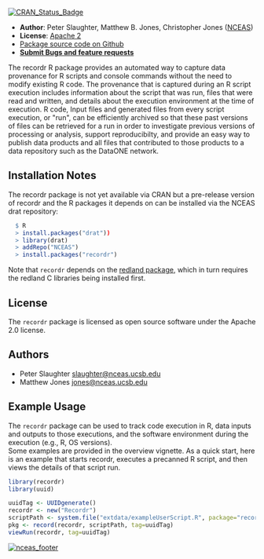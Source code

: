 [![CRAN_Status_Badge](http://www.r-pkg.org/badges/version/recordr)](http://cran.r-project.org/web/packages/recordr)

- **Author**: Peter Slaughter, Matthew B. Jones, Christopher Jones ([NCEAS](http://www.nceas.ucsb.edu))
- **License**: [Apache 2](http://opensource.org/licenses/Apache-2.0)
- [Package source code on Github](https://github.com/NCEAS/recordr)
- [**Submit Bugs and feature requests**](https://github.com/NCEAS/recordr/issues)

The recordr R package provides an automated way to capture data provenance for R scripts and
console commands without the need to modify existing R code. The provenance that is captured during
an R script execution includes information about the script that was run, files that were read and
written, and details about the execution environment at the time of execution. R code, Input files and generated files from every script execution, or "run", can be efficiently archived so that these past versions of files can be retrieved for a run in order to investigate previous versions of processing or
analysis, support reproducibilty, and provide an easy way to publish data products and all files that
contributed to those products to a data repository such as the DataONE network.

## Installation Notes 

The recordr package is not yet available via CRAN but a pre-release version of recordr and
the R packages it depends on can be installed via the NCEAS drat repository:

```r
  $ R
  > install.packages("drat"))
  > library(drat)
  > addRepo("NCEAS")
  > install.packages("recordr")
```

Note that `recordr` depends on the [redland package](https://github.com/ropensci/redland-bindings/blob/master/R/redland/README.md), which in turn requires the redland C libraries being installed first.

License
-------

The `recordr` package is licensed as open source software under the Apache 2.0 license.

Authors
-------

- Peter Slaughter <slaughter@nceas.ucsb.edu>
- Matthew Jones <jones@nceas.ucsb.edu>


## Example Usage

The `recordr` package can be used to track code execution in R, data inputs and outputs to 
those executions, and the software environment during the execution (e.g., R, OS versions).  
Some examples are provided in the overview vignette.  As a quick start, here is an example that
starts recordr, executes a precanned R script, and then views the details of that script run.

```r
library(recordr)
library(uuid)

uuidTag <- UUIDgenerate()
recordr <- new("Recordr")
scriptPath <- system.file("extdata/exampleUserScript.R", package="recordr")
pkg <- record(recordr, scriptPath, tag=uuidTag)
viewRun(recordr, tag=uuidTag)

```

[![nceas_footer](https://www.nceas.ucsb.edu/files/newLogo_0.png)](http://www.nceas.ucsb.edu)
